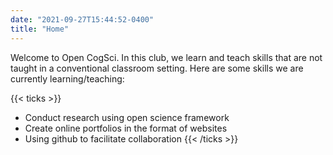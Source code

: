 ```yaml
---
date: "2021-09-27T15:44:52-0400"
title: "Home"
---
```


Welcome to Open CogSci.
In this club, we learn and teach skills that are not taught in a conventional
classroom setting.
Here are some skills we are currently learning/teaching:

{{< ticks >}}
* Conduct research using open science framework
* Create online portfolios in the format of websites
* Using github to facilitate collaboration
{{< /ticks >}}
